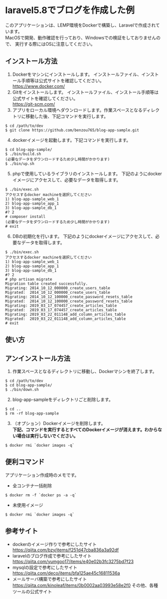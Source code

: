 # laravel5.8でブログを作成した例

このアプリケーションは、LEMP環境をDockerで構築し、Laravelで作成されています。  
MacOSで開発、動作確認を行っており、Windowsでの検証をしておりませんので、
実行する際にはOSに注意してください。  

## インストール方法
1. Dockerをマシンにインストールします。
インストールファイル、インストール手順等は公式サイトを確認してください。  
https://www.docker.com/
2. Gitをインストールします。
インストールファイル、インストール手順等は公式サイトを確認してください。  
https://git-scm.com/
3. アプリをローカル環境へダウンロードします。作業スペースとなるディレクトリに移動した後、下記コマンドを実行します。
```
$ cd /path/to/dev
$ git clone https://github.com/benzou765/blog-app-sample.git
```
4. dockerイメージを起動します。下記コマンドを実行します。
```
$ cd blog-app-sample/
$ ./bin/build.sh
(必要なデータをダウンロードするため少し時間がかかります)
$ ./bin/up.sh
```
5. phpで使用しているライブラリのインストールします。
下記のようにdockerイメージにアクセスして、必要なデータを取得します。
```
$ ./bin/exec.sh
アクセスするdocker machineを選択してください
1) blog-app-sample_web_1
2) blog-app-sample_app_1
3) blog-app-sample_db_1
#? 2
# composer install
(必要なデータをダウンロードするため少し時間がかかります)
# exit
```
6. DBの初期化を行います。
下記のようにdockerイメージにアクセスして、必要なデータを取得します。
```
$ ./bin/exec.sh
アクセスするdocker machineを選択してください
1) blog-app-sample_web_1
2) blog-app-sample_app_1
3) blog-app-sample_db_1
#? 2
# php artisan migrate
Migration table created successfully.
Migrating: 2014_10_12_000000_create_users_table
Migrated:  2014_10_12_000000_create_users_table
Migrating: 2014_10_12_100000_create_password_resets_table
Migrated:  2014_10_12_100000_create_password_resets_table
Migrating: 2019_03_17_074457_create_articles_table
Migrated:  2019_03_17_074457_create_articles_table
Migrating: 2019_03_22_011148_add_column_articles_table
Migrated:  2019_03_22_011148_add_column_articles_table
# exit
```
## 使い方


## アンインストール方法
1. 作業スペースとなるディレクトリに移動し、Dockerマシンを終了します。
```
$ cd /path/to/dev
$ cd blog-app-sample/
$ ./bin/down.sh
```

2. blog-app-sampleをディレクトリごと削除します。
```
$ cd ..
$ rm -rf blog-app-sample
```

3. （オプション）Dockerイメージを削除します。  
**下記、コマンドを実行するとすべてのDockerイメージが消えます。わからない場合は実行しないでください。**
```
$ docker rmi `docker images -q`
```

## 便利コマンド
アプリケーション作成時のメモです。
* 全コンテナ一括削除
```
$ docker rm -f `docker ps -a -q`
```
* 未使用イメージ
```
$ docker rmi `docker images -q`
```

## 参考サイト
* dockerのイメージ作りで参考にしたサイト  
https://qiita.com/bzy/items/f251d47cba836a3a92df  
* laravelのブログ作成で参考にしたサイト  
https://qiita.com/yumgoo17/items/e40e02b3fc3275bd7f23  
* mysqlの設定で参考にしたサイト  
https://qiita.com/deco/items/bfa125ae45c16811536a  
* メールサーバ構築で参考にしたサイト
https://qiita.com/kinoleaf/items/0b0002aa03993e58e2f0
その他、各種ツールの公式サイト  
